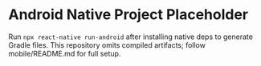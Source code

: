 ﻿# Android Native Project Placeholder

Run `npx react-native run-android` after installing native deps to generate Gradle files. This repository omits compiled artifacts; follow mobile/README.md for full setup.
